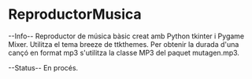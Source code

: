 # ReproductorMusica
--Info--
Reproductor de música bàsic creat amb Python tkinter i Pygame Mixer.
Utilitza el tema breeze de ttkthemes.
Per obtenir la durada d'una cançó en format mp3 s'utilitza la classe MP3 del paquet mutagen.mp3.

--Status--
En procés.
